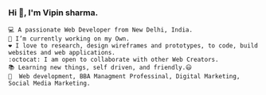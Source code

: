 ### Hi 🙋, I'm Vipin sharma. 
	💻 A passionate Web Developer from New Delhi, India. 
	🔭 I’m currently working on my Own.
	❤️ I love to research, design wireframes and prototypes, to code, build websites and web applications.
	:octocat: I am open to collaborate with other Web Creators.
	📚 Learning new things, self driven, and friendly.😃
	💎  Web development, BBA Managment Professinal, Digital Marketing, Social Media Marketing.
